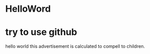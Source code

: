 HelloWord
=========

try to use github
========
hello world
this advertisement is calculated to compell to children.
